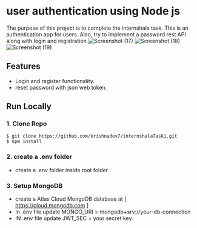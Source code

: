 # user authentication using Node js
The purpose of this project is to complete the internshala task. This is an authentication app for users. Also, try to implement a password rest API along with login and registration
![Screenshot (17)](https://user-images.githubusercontent.com/77377184/206264860-44a83f28-7cc7-4abf-af84-3aba640c9b88.png)
![Screenshot (18)](https://user-images.githubusercontent.com/77377184/206264876-8548c7a4-25b5-49b7-b7f0-a8d116abba9a.png)
![Screenshot (19)](https://user-images.githubusercontent.com/77377184/206264894-a4d1de84-804b-4f47-94d2-3f2c6b0f83fc.png)

 ## Features ##
 * Login and register functionality.
 * reset password with json web token.
 
  ## Run Locally ##
 ### 1. Clone Repo ###
 ```
 $ git clone https://github.com/krishnadev7/internshalaTask1.git
 $ npm install
 ```
 
  ### 2. create a .env folder ###
  * create a .env folder inside root folder.
  
 ### 3.  Setup MongoDB ###
  * create a Atlas Cloud MongoDB database at [ https://cloud.mongodb.com ]
  * In .env file update MONGO_URI = mongodb+srv://your-db-connection
  * IN .env file update JWT_SEC = your secret key.
